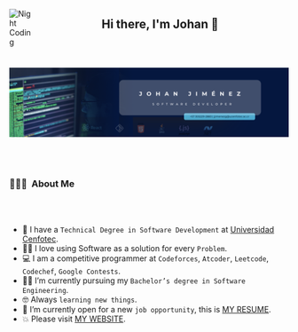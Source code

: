 <img alt="Night Coding" src="./assets/Hand%20Wave.gif" width='40' align="left"/><h2 align="center">Hi there, I'm Johan 👋</h2>

<br><br>

![Johan Banner](/assets/johan_banner.png)

<br><br>

### 👨🏻‍💻 &nbsp;About Me

<br><br>

- :school: I have a `Technical Degree in Software Development` at [Universidad Cenfotec](https://ucenfotec.ac.cr).
- :technologist: I love using Software as a solution for every `Problem`.
- :computer: I am a competitive programmer at `Codeforces`, `Atcoder`, `Leetcode`, `Codechef`, `Google Contests`.
- :student: I’m currently pursuing my `Bachelor’s degree in Software Engineering`.
- :nerd_face: Always `learning new things`.
- :thinking: I’m currently open for a new `job opportunity`, this is [MY RESUME](www.linkedin.com/in/jjimenezg242).
- :boom: Please visit [MY WEBSITE]().
<br>



